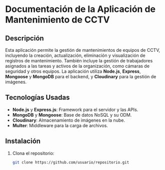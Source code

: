 # Documentación de la Aplicación de Mantenimiento de CCTV

## Descripción

Esta aplicación permite la gestión de mantenimientos de equipos de CCTV, incluyendo la creación, actualización, eliminación y visualización de registros de mantenimiento. También incluye la gestión de trabajadores asignados a las tareas y activos de la organización, como cámaras de seguridad y otros equipos. La aplicación utiliza **Node.js**, **Express**, **Mongoose** y **MongoDB** para el backend, y **Cloudinary** para la gestión de imágenes.

## Tecnologías Usadas

- **Node.js** y **Express.js**: Framework para el servidor y las APIs.
- **MongoDB** y **Mongoose**: Base de datos NoSQL y su ODM.
- **Cloudinary**: Almacenamiento de imágenes en la nube.
- **Multer**: Middleware para la carga de archivos.

## Instalación

1. Clona el repositorio:
   ```bash
   git clone https://github.com/usuario/repositorio.git
